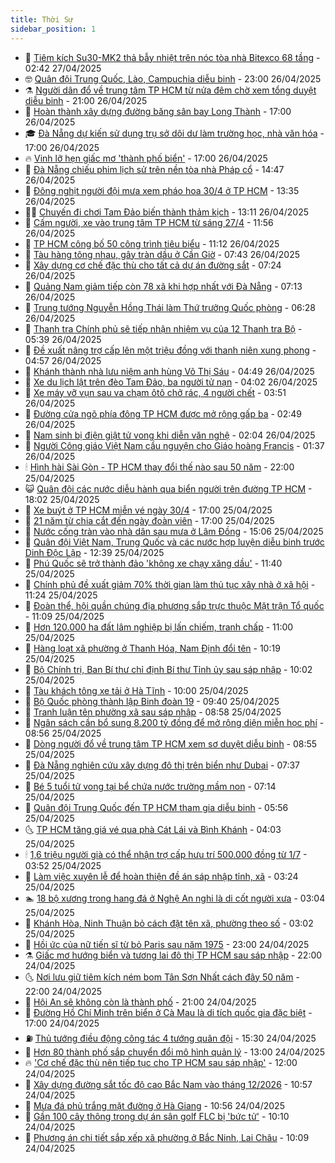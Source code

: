 ```yaml
---
title: Thời Sự
sidebar_position: 1
---
```


<!-- vnexpress-thoi-su:START -->
- 🦒 [Tiêm kích Su30-MK2 thả bẫy nhiệt trên nóc tòa nhà Bitexco 68 tầng](https://vnexpress.net/tiem-kich-su30-mk2-tha-bay-nhiet-tren-noc-toa-nha-bitexco-68-tang-4879186.html) - 02:42 27/04/2025
- 🤓 [Quân đội Trung Quốc, Lào, Campuchia diễu binh](https://vnexpress.net/quan-doi-trung-quoc-lao-campuchia-dieu-binh-4879140.html) - 23:00 26/04/2025
- ⚗️ [Người dân đổ về trung tâm TP HCM từ nửa đêm chờ xem tổng duyệt diễu binh](https://vnexpress.net/nguoi-dan-do-ve-trung-tam-tp-hcm-tu-nua-dem-cho-xem-tong-duyet-dieu-binh-4879148.html) - 21:00 26/04/2025
- 🌊 [Hoàn thành xây dựng đường băng sân bay Long Thành](https://vnexpress.net/hoan-thanh-xay-dung-duong-bang-san-bay-long-thanh-4879139.html) - 17:00 26/04/2025
- 🎓 [Đà Nẵng dự kiến sử dụng trụ sở dôi dư làm trường học, nhà văn hóa](https://vnexpress.net/da-nang-du-kien-su-dung-tru-so-doi-du-lam-truong-hoc-nha-van-hoa-4879130.html) - 17:00 26/04/2025
- 🔥 [Vinh lỡ hẹn giấc mơ &#39;thành phố biển&#39;](https://vnexpress.net/vinh-lo-hen-giac-mo-thanh-pho-bien-4876327.html) - 17:00 26/04/2025
- 🦏 [Đà Nẵng chiếu phim lịch sử trên nền tòa nhà Pháp cổ](https://vnexpress.net/da-nang-chieu-phim-lich-su-tren-nen-toa-nha-phap-co-4879114.html) - 14:47 26/04/2025
- 👺 [Đông nghịt người đội mưa xem pháo hoa 30/4 ở TP HCM](https://vnexpress.net/dong-nghit-nguoi-doi-mua-xem-phao-hoa-30-4-o-tp-hcm-4879123.html) - 13:35 26/04/2025
- 🧑‍🏫 [Chuyến đi chơi Tam Đảo biến thành thảm kịch](https://vnexpress.net/chuyen-di-choi-tam-dao-bien-thanh-tham-kich-4879094.html) - 13:11 26/04/2025
- 🚦 [Cấm người, xe vào trung tâm TP HCM từ sáng 27/4](https://vnexpress.net/cam-nguoi-xe-vao-trung-tam-tp-hcm-tu-sang-27-4-4879111.html) - 11:56 26/04/2025
- 🎉 [TP HCM công bố 50 công trình tiêu biểu](https://vnexpress.net/tp-hcm-cong-bo-50-cong-trinh-tieu-bieu-4879088.html) - 11:12 26/04/2025
- 🦒 [Tàu hàng tông nhau, gây tràn dầu ở Cần Giờ](https://vnexpress.net/tau-hang-tong-nhau-gay-tran-dau-o-can-gio-4879017.html) - 07:43 26/04/2025
- 🤗 [Xây dựng cơ chế đặc thù cho tất cả dự án đường sắt](https://vnexpress.net/xay-dung-co-che-dac-thu-cho-tat-ca-du-an-duong-sat-4878997.html) - 07:24 26/04/2025
- 💼 [Quảng Nam giảm tiếp còn 78 xã khi hợp nhất với Đà Nẵng](https://vnexpress.net/quang-nam-giam-tiep-con-78-xa-khi-hop-nhat-voi-da-nang-4878704.html) - 07:13 26/04/2025
- 🤩 [Trung tướng Nguyễn Hồng Thái làm Thứ trưởng Quốc phòng](https://vnexpress.net/trung-tuong-nguyen-hong-thai-lam-thu-truong-quoc-phong-4878991.html) - 06:28 26/04/2025
- 🤡 [Thanh tra Chính phủ sẽ tiếp nhận nhiệm vụ của 12 Thanh tra Bộ](https://vnexpress.net/thanh-tra-chinh-phu-se-tiep-nhan-nhiem-vu-cua-12-thanh-tra-bo-4878947.html) - 05:39 26/04/2025
- 💯 [Đề xuất nâng trợ cấp lên một triệu đồng với thanh niên xung phong](https://vnexpress.net/de-xuat-nang-tro-cap-len-mot-trieu-dong-voi-thanh-nien-xung-phong-4878939.html) - 04:57 26/04/2025
- 👺 [Khánh thành nhà lưu niệm anh hùng Võ Thị Sáu](https://vnexpress.net/khanh-thanh-nha-luu-niem-anh-hung-vo-thi-sau-4878952.html) - 04:49 26/04/2025
- 🌮 [Xe du lịch lật trên đèo Tam Đảo, ba người tử nạn](https://vnexpress.net/xe-du-lich-lat-tren-deo-tam-dao-nhieu-nguoi-bi-thuong-4878932.html) - 04:02 26/04/2025
- 🥸 [Xe máy vỡ vụn sau va chạm ôtô chở rác, 4 người chết](https://vnexpress.net/xe-may-vo-vun-sau-va-cham-oto-cho-rac-4-nguoi-chet-4878923.html) - 03:51 26/04/2025
- 🐻 [Đường cửa ngõ phía đông TP HCM được mở rộng gấp ba](https://vnexpress.net/duong-cua-ngo-phia-dong-tp-hcm-duoc-mo-rong-gap-ba-4878903.html) - 02:49 26/04/2025
- 👀 [Nam sinh bị điện giật tử vong khi diễn văn nghệ](https://vnexpress.net/nam-sinh-bi-dien-giat-tu-vong-khi-dien-van-nghe-4878872.html) - 02:04 26/04/2025
- 🤔 [Người Công giáo Việt Nam cầu nguyện cho Giáo hoàng Francis](https://vnexpress.net/nguoi-cong-giao-viet-nam-cau-nguyen-cho-giao-hoang-francis-4878833.html) - 01:37 26/04/2025
- 🕯 [Hình hài Sài Gòn - TP HCM thay đổi thế nào sau 50 năm](https://vnexpress.net/hinh-hai-sai-gon-tp-hcm-thay-doi-the-nao-sau-50-nam-4878274.html) - 22:00 25/04/2025
- 😺 [Quân đội các nước diễu hành qua biển người trên đường TP HCM](https://vnexpress.net/quan-doi-cac-nuoc-dieu-hanh-qua-bien-nguoi-tren-duong-tp-hcm-4878792.html) - 18:02 25/04/2025
- 🦆 [Xe buýt ở TP HCM miễn vé ngày 30/4](https://vnexpress.net/xe-buyt-o-tp-hcm-mien-ve-ngay-30-4-4878777.html) - 17:00 25/04/2025
- 🧰 [21 năm từ chia cắt đến ngày đoàn viên](https://vnexpress.net/21-nam-tu-chia-cat-den-ngay-doan-vien-4877994.html) - 17:00 25/04/2025
- 🦍 [Nước cống tràn vào nhà dân sau mưa ở Lâm Đồng](https://vnexpress.net/nuoc-cong-tran-vao-nha-dan-sau-mua-o-lam-dong-4878801.html) - 15:06 25/04/2025
- 🧰 [Quân đội Việt Nam, Trung Quốc và các nước hợp luyện diễu binh trước Dinh Độc Lập](https://vnexpress.net/quan-doi-viet-nam-trung-quoc-va-cac-nuoc-hop-luyen-dieu-binh-truoc-dinh-doc-lap-4878764.html) - 12:39 25/04/2025
- 💃 [Phú Quốc sẽ trở thành đảo &#39;không xe chạy xăng dầu&#39;](https://vnexpress.net/phu-quoc-se-tro-thanh-dao-khong-xe-chay-xang-dau-4878665.html) - 11:40 25/04/2025
- 🧰 [Chính phủ đề xuất giảm 70% thời gian làm thủ tục xây nhà ở xã hội](https://vnexpress.net/chinh-phu-de-xuat-giam-70-thoi-gian-lam-thu-tuc-xay-nha-o-xa-hoi-4878740.html) - 11:24 25/04/2025
- 🚀 [Đoàn thể, hội quần chúng địa phương sắp trực thuộc Mặt trận Tổ quốc](https://vnexpress.net/doan-the-hoi-quan-chung-dia-phuong-sap-truc-thuoc-mat-tran-to-quoc-4878741.html) - 11:09 25/04/2025
- 🎊 [Hơn 120.000 ha đất lâm nghiệp bị lấn chiếm, tranh chấp](https://vnexpress.net/hon-120-000-ha-dat-lam-nghiep-bi-lan-chiem-tranh-chap-4878493.html) - 11:00 25/04/2025
- 🤭 [Hàng loạt xã phường ở Thanh Hóa, Nam Định đổi tên](https://vnexpress.net/hang-loat-xa-phuong-o-thanh-hoa-nam-dinh-doi-ten-4878566.html) - 10:19 25/04/2025
- 🤗 [Bộ Chính trị, Ban Bí thư chỉ định Bí thư Tỉnh ủy sau sáp nhập](https://vnexpress.net/bo-chinh-tri-ban-bi-thu-chi-dinh-bi-thu-tinh-uy-sau-sap-nhap-4878705.html) - 10:02 25/04/2025
- 🌈 [Tàu khách tông xe tải ở Hà Tĩnh](https://vnexpress.net/tau-khach-tong-xe-tai-o-ha-tinh-4878700.html) - 10:00 25/04/2025
- 🦣 [Bộ Quốc phòng thành lập Binh đoàn 19](https://vnexpress.net/bo-quoc-phong-thanh-lap-binh-doan-19-4878610.html) - 09:40 25/04/2025
- 🎡 [Tranh luận tên phường xã sau sáp nhập](https://vnexpress.net/tranh-luan-ten-phuong-xa-sau-sap-nhap-4878071.html) - 08:58 25/04/2025
- 🦏 [Ngân sách cần bổ sung 8.200 tỷ đồng để mở rộng diện miễn học phí](https://vnexpress.net/ngan-sach-can-bo-sung-8-200-ty-dong-de-mo-rong-dien-mien-hoc-phi-4878660.html) - 08:56 25/04/2025
- 🎊 [Dòng người đổ về trung tâm TP HCM xem sơ duyệt diễu binh](https://vnexpress.net/dong-nguoi-do-ve-trung-tam-tp-hcm-xem-so-duyet-dieu-binh-4878689.html) - 08:55 25/04/2025
- 🫶 [Đà Nẵng nghiên cứu xây dựng đô thị trên biển như Dubai](https://vnexpress.net/da-nang-nghien-cuu-xay-dung-do-thi-tren-bien-nhu-dubai-4878584.html) - 07:37 25/04/2025
- 🤔 [Bé 5 tuổi tử vong tại bể chứa nước trường mầm non](https://vnexpress.net/be-5-tuoi-tu-vong-tai-be-chua-nuoc-truong-mam-non-4878580.html) - 07:14 25/04/2025
- 🤠 [Quân đội Trung Quốc đến TP HCM tham gia diễu binh](https://vnexpress.net/quan-doi-trung-quoc-den-tp-hcm-tham-gia-dieu-binh-4878570.html) - 05:56 25/04/2025
- 🌜 [TP HCM tăng giá vé qua phà Cát Lái và Bình Khánh](https://vnexpress.net/tp-hcm-tang-gia-ve-qua-pha-cat-lai-va-binh-khanh-4878484.html) - 04:03 25/04/2025
- 🕯 [1,6 triệu người già có thể nhận trợ cấp hưu trí 500.000 đồng từ 1/7](https://vnexpress.net/1-6-trieu-nguoi-gia-co-the-nhan-tro-cap-huu-tri-500-000-dong-tu-1-7-4878452.html) - 03:52 25/04/2025
- 🤔 [Làm việc xuyên lễ để hoàn thiện đề án sáp nhập tỉnh, xã](https://vnexpress.net/lam-viec-xuyen-le-de-hoan-thien-de-an-sap-nhap-tinh-xa-4878447.html) - 03:24 25/04/2025
- 🏊 [18 bộ xương trong hang đá ở Nghệ An nghi là di cốt người xưa](https://vnexpress.net/18-bo-xuong-trong-hang-da-o-nghe-an-nghi-la-di-cot-nguoi-xua-4878393.html) - 03:04 25/04/2025
- 🌮 [Khánh Hòa, Ninh Thuận bỏ cách đặt tên xã, phường theo số](https://vnexpress.net/khanh-hoa-ninh-thuan-bo-cach-dat-ten-xa-phuong-theo-so-4878305.html) - 03:02 25/04/2025
- 🫣 [Hồi ức của nữ tiến sĩ từ bỏ Paris sau năm 1975](https://vnexpress.net/hoi-uc-cua-nu-tien-si-tu-bo-paris-sau-nam-1975-4878292.html) - 23:00 24/04/2025
- ⚗️ [Giấc mơ hướng biển và tương lai đô thị TP HCM sau sáp nhập](https://vnexpress.net/giac-mo-huong-bien-va-tuong-lai-do-thi-tp-hcm-sau-sap-nhap-4878252.html) - 22:00 24/04/2025
- 🌜 [Nơi lưu giữ tiêm kích ném bom Tân Sơn Nhất cách đây 50 năm](https://vnexpress.net/noi-luu-giu-tiem-kich-nem-bom-tan-son-nhat-cach-day-50-nam-4878110.html) - 22:00 24/04/2025
- 🌁 [Hội An sẽ không còn là thành phố](https://vnexpress.net/hoi-an-se-khong-con-la-thanh-pho-4878257.html) - 21:00 24/04/2025
- 🐲 [Đường Hồ Chí Minh trên biển ở Cà Mau là di tích quốc gia đặc biệt](https://vnexpress.net/duong-ho-chi-minh-tren-bien-o-ca-mau-la-di-tich-quoc-gia-dac-biet-4878310.html) - 17:00 24/04/2025
- ⛽️ [Thủ tướng điều động công tác 4 tướng quân đội](https://vnexpress.net/thu-tuong-dieu-dong-cong-tac-4-tuong-quan-doi-4878337.html) - 15:30 24/04/2025
- 🗽 [Hơn 80 thành phố sắp chuyển đổi mô hình quản lý](https://vnexpress.net/hon-80-thanh-pho-sap-chuyen-doi-mo-hinh-quan-ly-4875765.html) - 13:00 24/04/2025
- 🔥 [&#39;Cơ chế đặc thù nên tiếp tục cho TP HCM sau sáp nhập&#39;](https://vnexpress.net/co-che-dac-thu-nen-tiep-tuc-cho-tp-hcm-sau-sap-nhap-4878294.html) - 12:00 24/04/2025
- 💯 [Xây dựng đường sắt tốc độ cao Bắc Nam vào tháng 12/2026](https://vnexpress.net/xay-dung-duong-sat-toc-do-cao-bac-nam-vao-thang-12-2026-4878208.html) - 10:57 24/04/2025
- 🦆 [Mưa đá phủ trắng mặt đường ở Hà Giang](https://vnexpress.net/mua-da-phu-trang-mat-duong-o-ha-giang-4878283.html) - 10:56 24/04/2025
- 🫣 [Gần 100 cây thông trong dự án sân golf FLC bị &#39;bức tử&#39;](https://vnexpress.net/gan-100-cay-thong-trong-du-an-san-golf-flc-bi-buc-tu-4878221.html) - 10:10 24/04/2025
- 🤡 [Phương án chi tiết sắp xếp xã phường ở Bắc Ninh, Lai Châu](https://vnexpress.net/phuong-an-chi-tiet-sap-xep-xa-phuong-o-bac-ninh-lai-chau-4878161.html) - 10:09 24/04/2025<!-- vnexpress-thoi-su:END -->